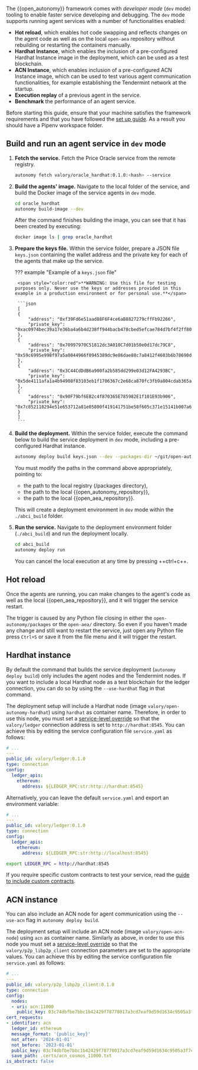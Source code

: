 The {{open_autonomy}} framework comes with *developer mode* (`dev` mode) tooling to enable faster service developing and debugging. The `dev` mode supports running agent services with a number of functionalities enabled:

* **Hot reload**, which enables hot code swapping and reflects changes on the agent code as well as on the local `open-aea` repository without rebuilding or restarting the containers manually.
* **Hardhat Instance**, which enables the inclusion of a pre-configured Hardhat Instance image in the deployment, which can be used as a test blockchain.
* **ACN Instance**, which enables inclusion of a pre-configured ACN Instance image, which can be used to test various agent communication functionalities, for example establishing the Tendermint network at the startup.
* **Execution replay** of a previous agent in the service.
* **Benchmark** the performance of an agent service.

Before starting this guide, ensure that your machine satisfies the framework requirements and that you have followed the [set up guide](../../guides/set_up.md). As a result you should have a Pipenv workspace folder.

## Build and run an agent service in `dev` mode

1. **Fetch the service.** Fetch the Price Oracle service from the remote registry.

    ```bash
    autonomy fetch valory/oracle_hardhat:0.1.0:<hash> --service
    ```

2. **Build the agents' image.** Navigate to the local folder of the service, and build the Docker image of the service agents in `dev` mode.

    ```bash
    cd oracle_hardhat
    autonomy build-image --dev
    ```

    After the command finishes building the image, you can see that it has been created by executing:

    ```bash
    docker image ls | grep oracle_hardhat
    ```

3. **Prepare the keys file.** Within the service folder, prepare a JSON file `keys.json` containing the wallet address and the private key for each of the agents that make up the service.

    ??? example "Example of a `keys.json` file"

        <span style="color:red">**WARNING: Use this file for testing purposes only. Never use the keys or addresses provided in this example in a production environment or for personal use.**</span>

        ```json
        [
        {
            "address": "0xf39Fd6e51aad88F6F4ce6aB8827279cffFb92266",
            "private_key": "0xac0974bec39a17e36ba4a6b4d238ff944bacb478cbed5efcae784d7bf4f2ff80"
        },
        {
            "address": "0x70997970C51812dc3A010C7d01b50e0d17dc79C8",
            "private_key": "0x59c6995e998f97a5a0044966f0945389dc9e86dae88c7a8412f4603b6b78690d"
        },
        {
            "address": "0x3C44CdDdB6a900fa2b585dd299e03d12FA4293BC",
            "private_key": "0x5de4111afa1a4b94908f83103eb1f1706367c2e68ca870fc3fb9a804cdab365a"
        },
        {
            "address": "0x90F79bf6EB2c4f870365E785982E1f101E93b906",
            "private_key": "0x7c852118294e51e653712a81e05800f419141751be58f605c371e15141b007a6"
        }
        ]
        ```

4. **Build the deployment.** Within the service folder, execute the command below to build the service deployment in `dev` mode, including a pre-configured Hardhat instance.

    ```bash
    autonomy deploy build keys.json --dev --packages-dir ~/git/open-autonomy/packages --open-autonomy-dir ~/git/open-aea/ --open-aea-dir ~/git/open-autonomy/ --use-hardhat -ltm
    ```

    You must modify the paths in the command above appropriately, pointing to:

    * the path to the local registry (/packages directory),
    * the path to the local {{open_autonomy_repository}},
    * the path to the local {{open_aea_repository}}.

    This will create a deployment environment in `dev` mode within the `./abci_build` folder.

5. **Run the service.** Navigate to the deployment environment folder (`./abci_build`) and run the deployment locally.

    ```bash
    cd abci_build
    autonomy deploy run
    ```

	You can cancel the local execution at any time by pressing ++ctrl+c++.

## Hot reload

Once the agents are running, you can make changes to the agent's code as well as the local {{open_aea_repository}}, and it will trigger the service restart.

The trigger is caused by any Python file closing in either the `open-autonomy/packages` or the `open-aea/` directory. So even if you haven't made any change and still want to restart the service, just open any Python file press `Ctrl+S` or save it from the file menu and it will trigger the restart.


## Hardhat instance

By default the command that builds the service deployment (`autonomy deploy build`) only includes the agent nodes and the Tendermint nodes. If you want to include a local Hardhat node as a test blockchain for the ledger connection, you can do so by using the `--use-hardhat` flag in that command.

The deployment setup will include a Hardhat node (image `valory/open-autonomy-hardhat`) using `hardhat` as container name. Therefore, in order to use this node, you must set a [service-level override](../../configure_service/service_configuration_file.md#service-level-overrides) so that the `valory/ledger` connection address is set to `http://hardhat:8545`.
You can achieve this by editing the service configuration file `service.yaml` as follows:

```yaml
# ...
---
public_id: valory/ledger:0.1.0
type: connection
config:
  ledger_apis:
    ethereum:
      address: ${LEDGER_RPC:str:http://hardhat:8545}
```

Alternatively, you can leave the default `service.yaml` and export an environment variable:

```yaml
# ...
---
public_id: valory/ledger:0.1.0
type: connection
config:
  ledger_apis:
    ethereum:
      address: ${LEDGER_RPC:str:http://localhost:8545}
```

```bash
export LEDGER_RPC = http://hardhat:8545
```

If you require specific custom contracts to test your service, read the [guide to include custom contracts](https://github.com/valory-xyz/autonolas-registries/blob/main/docs/running_with_custom_contracts.md).

## ACN instance

You can also include an ACN node for agent communication using the `--use-acn` flag in `autonomy deploy build`.

The deployment setup will include an ACN node (image `valory/open-acn-node`) using `acn` as container name. Similarly as above, in order to use this node you must set a [service-level override](../../configure_service/service_configuration_file.md#service-level-overrides) so that the `valory/p2p_libp2p_client` connection parameters are set to the appropriate values.
You can achieve this by editing the service configuration file `service.yaml` as follows:

```yaml
# ...
---
public_id: valory/p2p_libp2p_client:0.1.0
type: connection
config:
  nodes:
  - uri: acn:11000
    public_key: 03c74dbfbe7bbc1b42429f78778017a3cd7eaf9d59d1634c9505a3f7c1a9350e71
cert_requests:
- identifier: acn
  ledger_id: ethereum
  message_format: '{public_key}'
  not_after: '2024-01-01'
  not_before: '2023-01-01'
  public_key: 03c74dbfbe7bbc1b42429f78778017a3cd7eaf9d59d1634c9505a3f7c1a9350e71
  save_path: .certs/acn_cosmos_11000.txt
is_abstract: false
```
